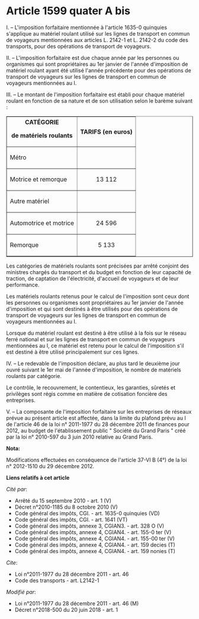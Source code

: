 # Article 1599 quater A bis

I. – L'imposition forfaitaire mentionnée à l'article 1635-0 quinquies s'applique au matériel roulant utilisé sur les lignes
de transport en commun de voyageurs mentionnées aux articles L. 2142-1 et L. 2142-2 du code des transports, pour des
opérations de transport de voyageurs.

II. – L'imposition forfaitaire est due chaque année par les personnes ou organismes qui sont propriétaires au 1er janvier de
l'année d'imposition de matériel roulant ayant été utilisé l'année précédente pour des opérations de transport de voyageurs
sur les lignes de transport en commun de voyageurs mentionnées au I.

III. – Le montant de l'imposition forfaitaire est établi pour chaque matériel roulant en fonction de sa nature et de son
utilisation selon le barème suivant :

<table border="1">
  <tbody>
    <tr>
      <th>CATÉGORIE

de matériels roulants</th>
      <th>

TARIFS (en euros)</th>
    </tr>
    <tr>
      <td align="left">

Métro</td>
      <td align="center">
    </td></tr>
    <tr>
      <td align="left">

Motrice et remorque</td>
      <td align="center">

13 112</td>
    </tr>
    <tr>
      <td align="left">

Autre matériel</td>
      <td align="center">
    </td></tr>
    <tr>
      <td align="left">

Automotrice et motrice</td>
      <td align="center">

24 596</td>
    </tr>
    <tr>
      <td align="left">

Remorque</td>
      <td align="center">

5 133</td>
    </tr>
  </tbody>
</table>

Les catégories de matériels roulants sont précisées par arrêté conjoint des ministres chargés du transport et du budget en
fonction de leur capacité de traction, de captation de l'électricité, d'accueil de voyageurs et de leur performance.

Les matériels roulants retenus pour le calcul de l'imposition sont ceux dont les personnes ou organismes sont propriétaires
au 1er janvier de l'année d'imposition et qui sont destinés à être utilisés pour des opérations de transport de voyageurs sur
les lignes de transport en commun de voyageurs mentionnées au I.

Lorsque du matériel roulant est destiné à être utilisé à la fois sur le réseau ferré national et sur les lignes de transport
en commun de voyageurs mentionnées au I, ce matériel est retenu pour le calcul de l'imposition s'il est destiné à être
utilisé principalement sur ces lignes.

IV. – Le redevable de l'imposition déclare, au plus tard le deuxième jour ouvré suivant le 1er mai de l'année d'imposition,
le nombre de matériels roulants par catégorie.

Le contrôle, le recouvrement, le contentieux, les garanties, sûretés et privilèges sont régis comme en matière de cotisation
foncière des entreprises.

V. – La composante de l'imposition forfaitaire sur les entreprises de réseaux prévue au présent article est affectée, dans la
limite du plafond prévu au I de l'article 46 de la loi n° 2011-1977 du 28 décembre 2011 de finances pour 2012, au budget de
l'établissement public " Société du Grand Paris " créé par la loi n° 2010-597 du 3 juin 2010 relative au Grand Paris.

**Nota:**

Modifications effectuées en conséquence de l'article 37-VI B (4°) de la loi n° 2012-1510 du 29 décembre 2012.

**Liens relatifs à cet article**

_Cité par_:

  - Arrêté du 15 septembre 2010 - art. 1 (V)
  - Décret n°2010-1185 du 8 octobre 2010 (V)
  - Code général des impôts, CGI. - art. 1635-0 quinquies (VD)
  - Code général des impôts, CGI. - art. 1641 (VT)
  - Code général des impôts, annexe 3, CGIAN3. - art. 328 O (V)
  - Code général des impôts, annexe 4, CGIAN4. - art. 155-0 ter (V)
  - Code général des impôts, annexe 4, CGIAN4. - art. 155-00 ter (V)
  - Code général des impôts, annexe 4, CGIAN4. - art. 159 decies (T)
  - Code général des impôts, annexe 4, CGIAN4. - art. 159 nonies (T)

_Cite_:

  - Loi n°2011-1977 du 28 décembre 2011 - art. 46
  - Code des transports - art. L2142-1

_Modifié par_:

  - Loi n°2011-1977 du 28 décembre 2011 - art. 46 (M)
  - Décret n°2018-500 du 20 juin 2018 - art. 1
